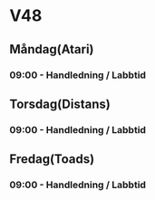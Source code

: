 # V48

## Måndag(Atari) 
### 09:00 - Handledning / Labbtid

## Torsdag(Distans)
### 09:00 - Handledning / Labbtid

## Fredag(Toads) 
### 09:00 - Handledning / Labbtid